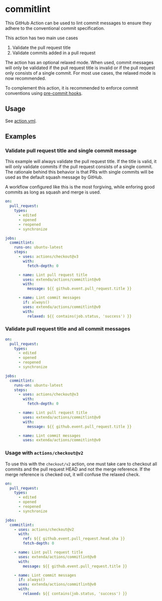 # commitlint

This GitHub Action can be used to lint commit messages to ensure they adhere to
the conventional commit specification.

This action has two main use cases

  1. Validate the pull request title
  2. Validate commits added in a pull request

The action has an optional relaxed mode. When used, commit messages will only be validated if
the pull request title is invalid or if the pull request only consists of a single commit.
For most use cases, the relaxed mode is now recommended.

To complement this action, it is recommended to enforce commit conventions
using [pre-commit hooks](../jira-releasenotes/README.md#pre-commit-configuration).

## Usage

See [action.yml](action.yml).

## Examples

### Validate pull request title and single commit message

This example will always validate the pull request title.
If the title is valid, it will only validate commits if the pull request consists of a single commit.
The rationale behind this behavior is that PRs with single commits will be used as the default squash
message by GitHub.

A workflow configured like this is the most forgiving, while enforing good commits as long as
squash and merge is used.

```yaml
on:
  pull_request:
    types:
      - edited
      - opened
      - reopened
      - synchronize

jobs:
  commitlint:
    runs-on: ubuntu-latest
    steps:
      - uses: actions/checkout@v3
        with:
          fetch-depth: 0

      - name: Lint pull request title
        uses: extenda/actions/commitlint@v0
        with:
          message: ${{ github.event.pull_request.title }}

      - name: Lint commit messages
        if: always()
        uses: extenda/actions/commitlint@v0
        with:
          relaxed: ${{ contains(job.status, 'success') }}
```

### Validate pull request title and all commit messages

```yaml
on:
  pull_request:
    types:
      - edited
      - opened
      - reopened
      - synchronize

jobs:
  commitlint:
    runs-on: ubuntu-latest
    steps:
      - uses: actions/checkout@v3
        with:
          fetch-depth: 0

      - name: Lint pull request title
        uses: extenda/actions/commitlint@v0
        with:
          message: ${{ github.event.pull_request.title }}

      - name: Lint commit messages
        uses: extenda/actions/commitlint@v0
```

### Usage with `actions/checkout@v2`

To use this with the `checkout/v2` action, one must take care to checkout all commits and the pull request HEAD and
not the merge reference. If the merge reference is checked out, it will confuse the relaxed check.

```yaml
on:
  pull_request:
    types:
      - edited
      - opened
      - reopened
      - synchronize

jobs:
  commitlint:
    - uses: actions/checkout@v2
      with:
        ref: ${{ github.event.pull_request.head.sha }}
        fetch-depth: 0

    - name: Lint pull request title
      uses: extenda/actions/commitlint@v0
      with:
        message: ${{ github.event.pull_request.title }}

    - name: Lint commit messages
      if: always()
      uses: extenda/actions/commitlint@v0
      with:
        relaxed: ${{ contains(job.status, 'success') }}
```
